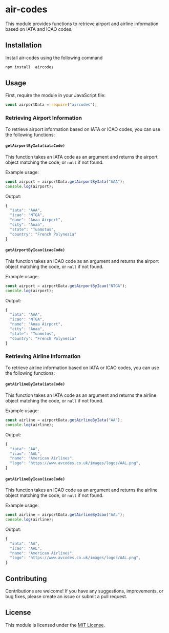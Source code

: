 # air-codes

This module provides functions to retrieve airport and airline information based on IATA and ICAO codes.

## Installation

Install air-codes using the following command

```bash
npm install  aircodes
```

## Usage

First, require the module in your JavaScript file:

```javascript
const airportData = require("aircodes");
```

### Retrieving Airport Information

To retrieve airport information based on IATA or ICAO codes, you can use the following functions:

#### `getAirportByIata(iataCode)`

This function takes an IATA code as an argument and returns the airport object matching the code, or `null` if not found.

Example usage:

```javascript
const airport = airportData.getAirportByIata("AAA");
console.log(airport);
```

Output:

```javascript
{
  "iata": "AAA",
  "icao": "NTGA",
  "name": "Anaa Airport",
  "city": "Anaa",
  "state": "Tuamotus",
  "country": "French Polynesia"
}
```

#### `getAirportByIcao(icaoCode)`

This function takes an ICAO code as an argument and returns the airport object matching the code, or `null` if not found.

Example usage:

```javascript
const airport = airportData.getAirportByIcao("NTGA");
console.log(airport);
```

Output:

```javascript
{
  "iata": "AAA",
  "icao": "NTGA",
  "name": "Anaa Airport",
  "city": "Anaa",
  "state": "Tuamotus",
  "country": "French Polynesia"
}
```

### Retrieving Airline Information

To retrieve airline information based on IATA or ICAO codes, you can use the following functions:

#### `getAirlineByIata(iataCode)`

This function takes an IATA code as an argument and returns the airline object matching the code, or `null` if not found.

Example usage:

```javascript
const airline = airportData.getAirlineByIata("AA");
console.log(airline);
```

Output:

```javascript
{
  "iata": "AA",
  "icao": "AAL",
  "name": "American Airlines",
  "logo": "https://www.avcodes.co.uk/images/logos/AAL.png",
}
```

#### `getAirlineByIcao(icaoCode)`

This function takes an ICAO code as an argument and returns the airline object matching the code, or `null` if not found.

Example usage:

```javascript
const airline = airportData.getAirlineByIcao("AAL");
console.log(airline);
```

Output:

```javascript
{
  "iata": "AA",
  "icao": "AAL",
  "name": "American Airlines",
  "logo": "https://www.avcodes.co.uk/images/logos/AAL.png",
}
```

## Contributing

Contributions are welcome! If you have any suggestions, improvements, or bug fixes, please create an issue or submit a pull request.

## License

This module is licensed under the [MIT License](https://opensource.org/licenses/MIT).
